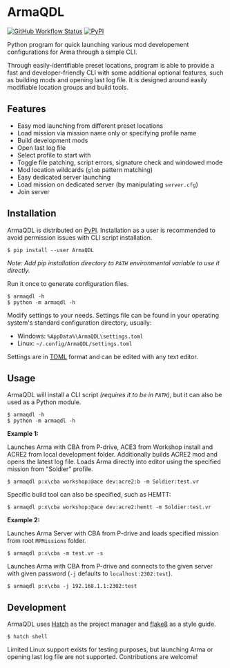 # ArmaQDL

[![GitHub Workflow Status](https://img.shields.io/github/workflow/status/jonpas/ArmaQDL/Python)](https://github.com/jonpas/ArmaQDL/actions?query=workflow%3A%22Python%22)
[![PyPI](https://img.shields.io/pypi/v/ArmaQDL)](https://pypi.org/project/ArmaQDL)

Python program for quick launching various mod developement configurations for Arma through a simple CLI.

Through easily-identifiable preset locations, program is able to provide a fast and developer-friendly CLI with some additional optional features, such as building mods and opening last log file. It is designed around easily modifiable location groups and build tools.

## Features

- Easy mod launching from different preset locations
- Load mission via mission name only or specifying profile name
- Build development mods
- Open last log file
- Select profile to start with
- Toggle file patching, script errors, signature check and windowed mode
- Mod location wildcards (`glob` pattern matching)
- Easy dedicated server launching
- Load mission on dedicated server (by manipulating `server.cfg`)
- Join server


## Installation

ArmaQDL is distributed on [PyPI](https://pypi.org/). Installation as a user is recommended to avoid permission issues with CLI script installation.

```
$ pip install --user ArmaQDL
```
_Note: Add pip installation directory to `PATH` environmental variable to use it directly._

Run it once to generate configuration files.

```
$ armaqdl -h
$ python -m armaqdl -h
```

Modify settings to your needs. Settings file can be found in your operating system's standard configuration directory, usually:
- Windows: `%AppData%\ArmaQDL\settings.toml`
- Linux: `~/.config/ArmaQDL/settings.toml`

Settings are in [TOML](https://toml.io/en/) format and can be edited with any text editor.


## Usage

ArmaQDL will install a CLI script _(requires it to be in `PATH`)_, but it can also be used as a Python module.

```
$ armaqdl -h
$ python -m armaqdl -h
```

**Example 1:**

Launches Arma with CBA from P-drive, ACE3 from Workshop install and ACRE2 from local development folder. Additionally builds ACRE2 mod and opens the latest log file. Loads Arma directly into editor using the specified mission from "Soldier" profile.

```
$ armaqdl p:x\cba workshop:@ace dev:acre2:b -m Soldier:test.vr
```

Specific build tool can also be specified, such as HEMTT:
```
$ armaqdl p:x\cba workshop:@ace dev:acre2:hemtt -m Soldier:test.vr
```

**Example 2:**

Launches Arma Server with CBA from P-drive and loads specified mission from root `MPMissions` folder.

```
$ armaqdl p:x\cba -m test.vr -s
```

Launches Arma with CBA from P-drive and connects to the given server with given password (`-j` defaults to `localhost:2302:test`).

```
$ armaqdl p:x\cba -j 192.168.1.1:2302:test
```


## Development

ArmaQDL uses [Hatch](https://hatch.pypa.io/latest/) as the project manager and [flake8](https://flake8.pycqa.org/en/latest/) as a style guide.

```
$ hatch shell
```

Limited Linux support exists for testing purposes, but launching Arma or opening last log file are not supported. Contributions are welcome!
